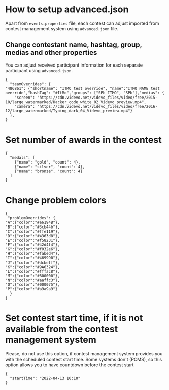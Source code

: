 # How to setup advanced.json

Apart from ```events.properties``` file, each contest can adjust imported from contest management system using ```advanced.json``` file.

## Change contestant name, hashtag, group, medias and other properties

You can adjust received participant information for each separate participant using ```advanced.json```. 
```
{
  "teamOverrides": {
"486861": {"shortname": "ITMO test override", "name":"ITMO NAME test override","hashTag": "#ItMo","groups": ["SPb ITMO", "SPb"],"medias": {
    "screen": "https://cdn.videvo.net/videvo_files/video/free/2015-10/large_watermarked/Hacker_code_white_02_Videvo_preview.mp4",
    "camera": "https://cdn.videvo.net/videvo_files/video/free/2016-12/large_watermarked/Typing_dark_04_Videvo_preview.mp4"}
  },
}
```

# Set number of awards in the contest
```
{
  "medals": [
    {"name": "gold", "count": 4},
    {"name": "silver", "count": 4},
    {"name": "bronze", "count": 4}
  ]
}
```

# Change problem colors
```
{
 "problemOverrides": {
"A":{"color":"#e6194B"},
"B":{"color":"#3cb44b"},
"C":{"color":"#ffe119"},
"D":{"color":"#4363d8"},
"E":{"color":"#f58231"},
"F":{"color":"#42d4f4"},
"G":{"color":"#f032e6"},
"H":{"color":"#fabed4"},
"I":{"color":"#469990"},
"J":{"color":"#dcbeff"},
"K":{"color":"#9A6324"},
"L":{"color":"#fffac8"},
"M":{"color":"#800000"},
"N":{"color":"#aaffc3"},
"O":{"color":"#000075"},
"P":{"color":"#a9a9a9"}
  }
}
```

# Set contest start time, if it is not available from the contest management system
Please, do not use this option, if contest management system provides you with the scheduled contest start time. 
Some systems don't (PCMS), so this option allows you to have countdown before the contest start

```
{
  "startTime": "2022-04-13 10:10"
}
```
